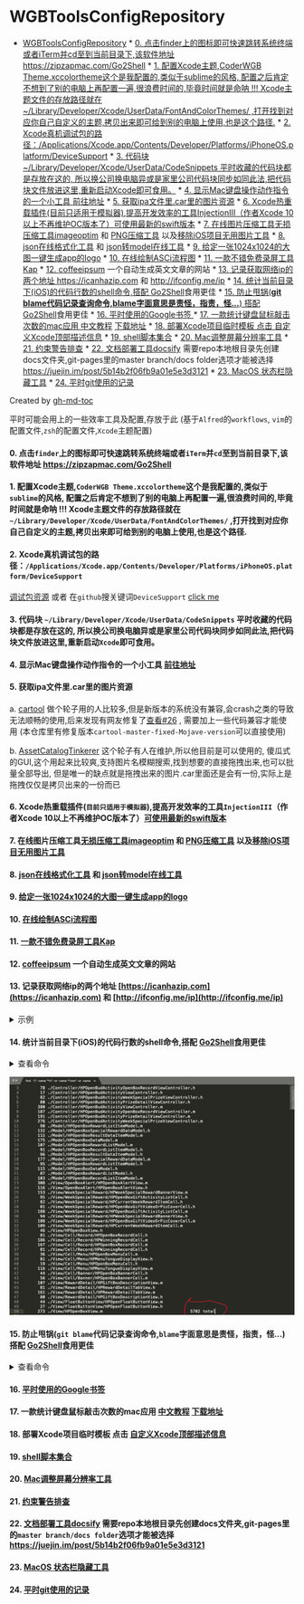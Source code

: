 # WGBToolsConfigRepository

 * [WGBToolsConfigRepository](#wgbtoolsconfigrepository)
            * [0. 点击finder上的图标即可快速跳转系统终端或者iTerm并cd至到当前目录下,该软件地址 <a href="https://zipzapmac.com/Go2Shell" rel="nofollow">https://zipzapmac.com/Go2Shell</a>](#0-点击finder上的图标即可快速跳转系统终端或者iterm并cd至到当前目录下该软件地址-httpszipzapmaccomgo2shell)
            * [1. 配置Xcode主题,CoderWGB Theme.xccolortheme这个是我配置的,类似于sublime的风格, 配置之后肯定不想到了别的电脑上再配置一遍,很浪费时间的,毕竟时间就是命呐 !!!  Xcode主题文件的存放路径就在~/Library/Developer/Xcode/UserData/FontAndColorThemes/ ,打开找到对应你自己自定义的主题,拷贝出来即可给到别的电脑上使用,也是这个路径.](#1-配置xcode主题coderwgb-themexccolortheme这个是我配置的类似于sublime的风格-配置之后肯定不想到了别的电脑上再配置一遍很浪费时间的毕竟时间就是命呐---xcode主题文件的存放路径就在librarydeveloperxcodeuserdatafontandcolorthemes-打开找到对应你自己自定义的主题拷贝出来即可给到别的电脑上使用也是这个路径)
            * [2. Xcode真机调试包的路径：/Applications/Xcode.app/Contents/Developer/Platforms/iPhoneOS.platform/DeviceSupport](#2-xcode真机调试包的路径applicationsxcodeappcontentsdeveloperplatformsiphoneosplatformdevicesupport)
            * [3. 代码块 ~/Library/Developer/Xcode/UserData/CodeSnippets 平时收藏的代码块都是存放在这的, 所以换公司换电脑异或是家里公司代码块同步如同此法,把代码块文件放进这里,重新启动Xcode即可食用。](#3-代码块-librarydeveloperxcodeuserdatacodesnippets-平时收藏的代码块都是存放在这的-所以换公司换电脑异或是家里公司代码块同步如同此法把代码块文件放进这里重新启动xcode即可食用)
            * [4. 显示Mac键盘操作动作指令的一个小工具 <a href="https://github.com/keycastr/keycastr">前往地址</a>](#4-显示mac键盘操作动作指令的一个小工具-前往地址)
            * [5. 获取ipa文件里.car里的图片资源](#5-获取ipa文件里car里的图片资源)
            * [6. Xcode热重载插件(目前只适用于模拟器),提高开发效率的工具InjectionIII（作者Xcode 10以上不再维护OC版本了）<a href="https://github.com/johnno1962/InjectionIII/releases">可使用最新的swift版本</a>](#6-xcode热重载插件目前只适用于模拟器提高开发效率的工具injectioniii作者xcode-10以上不再维护oc版本了可使用最新的swift版本)
            * [7. 在线图片压缩工具<a href="https://imageoptim.com/mac" rel="nofollow">无损压缩工具imageoptim</a> 和 <a href="https://tinypng.com/" rel="nofollow">PNG压缩工具</a> 以及<a href="https://github.com/tinymind/LSUnusedResources">移除iOS项目无用图片工具</a>](#7-在线图片压缩工具无损压缩工具imageoptim-和-png压缩工具-以及移除ios项目无用图片工具)
            * [8. <a href="https://www.json.cn/" rel="nofollow">json在线格式化工具</a> 和 <a href="http://modelend.com/" rel="nofollow">json转model在线工具</a>](#8-json在线格式化工具-和-json转model在线工具)
            * [9. <a href="https://icon.wuruihong.com" rel="nofollow">给定一张1024x1024的大图一键生成app的logo</a>](#9-给定一张1024x1024的大图一键生成app的logo)
            * [10. <a href="http://asciiflow.com/" rel="nofollow">在线绘制ASCi流程图</a>](#10-在线绘制asci流程图)
            * [11. <a href="https://getkap.co/" rel="nofollow">一款不错免费录屏工具Kap</a>](#11-一款不错免费录屏工具kap)
            * [12. <a href="http://coffeeipsum.com/" rel="nofollow">coffeeipsum</a> 一个自动生成英文文章的网站](#12-coffeeipsum-一个自动生成英文文章的网站)
            * [13. 记录获取网络ip的两个地址 <a href="https://icanhazip.com" rel="nofollow">https://icanhazip.com</a> 和 <a href="http://ifconfig.me/ip" rel="nofollow">http://ifconfig.me/ip</a>](#13-记录获取网络ip的两个地址-httpsicanhazipcom-和-httpifconfigmeip)
            * [14. 统计当前目录下(iOS)的代码行数的shell命令,搭配 <a href="https://zipzapmac.com/Go2Shell" rel="nofollow">Go2Shell</a>食用更佳](#14-统计当前目录下ios的代码行数的shell命令搭配-go2shell食用更佳)
            * [15. 防止甩锅(<strong>git blame代码记录查询命令,blame字面意思是责怪，指责，怪...</strong>) 搭配 <a href="https://zipzapmac.com/Go2Shell" rel="nofollow">Go2Shell</a>食用更佳](#15-防止甩锅git-blame代码记录查询命令blame字面意思是责怪指责怪-搭配-go2shell食用更佳)
            * [16. <a href="https://github.com/WangGuibin/WGBToolsConfigRepository/blob/master/Google书签/README.md"> 平时使用的Google书签 </a>](#16--平时使用的google书签-)
            * [17. 一款统计键盘鼠标敲击次数的mac应用 <a href="https://zhuanlan.zhihu.com/p/21787949" rel="nofollow">中文教程</a>  <a href="https://github.com/KonsomeJona/OctoMouse/releases">下载地址</a>](#17-一款统计键盘鼠标敲击次数的mac应用-中文教程--下载地址)
            * [18. 部署Xcode项目临时模板 点击 <a href="./自定义Xcode顶部描述信息/README.md">自定义Xcode顶部描述信息</a>](#18-部署xcode项目临时模板-点击-自定义xcode顶部描述信息)
            * [19. <a href="https://github.com/WangGuibin/WGBToolsConfigRepository/blob/master/Shell/README.md">shell脚本集合</a>](#19-shell脚本集合)
            * [20. <a href="https://github.com/avibrazil/RDM">Mac调整屏幕分辨率工具</a>](#20-mac调整屏幕分辨率工具)
            * [21. <a href="https://www.wtfautolayout.com/" rel="nofollow">约束警告排查</a>](#21-约束警告排查)
            * [22. <a href="https://docsify.js.org/#/zh-cn/quickstart" rel="nofollow">文档部署工具docsify</a>  需要repo本地根目录先创建docs文件夹,git-pages里的master branch/docs folder选项才能被选择 <a href="https://juejin.im/post/5b14b2f06fb9a01e5e3d3121" rel="nofollow">https://juejin.im/post/5b14b2f06fb9a01e5e3d3121</a>](#22-文档部署工具docsify--需要repo本地根目录先创建docs文件夹git-pages里的master-branchdocs-folder选项才能被选择-httpsjuejinimpost5b14b2f06fb9a01e5e3d3121)
            * [23. <a href="https://github.com/dwarvesf/hidden">MacOS 状态栏隐藏工具</a>](#23-macos-状态栏隐藏工具)
            * [24. <a href="https://github.com/WangGuibin/WGBToolsConfigRepository/blob/master/git使用记录/README.md">平时git使用的记录</a>](#24-平时git使用的记录)

Created by [gh-md-toc](https://github.com/ekalinin/github-markdown-toc)




平时可能会用上的一些效率工具及配置,存放于此 
(基于`Alfred`的`workflows`, `vim`的配置文件,`zsh`的配置文件,`Xcode`主题配置)

#### 0. 点击`finder`上的图标即可快速跳转系统终端或者`iTerm`并`cd`至到当前目录下,该软件地址 https://zipzapmac.com/Go2Shell

#### 1. 配置Xcode主题,`CoderWGB Theme.xccolortheme`这个是我配置的,类似于`sublime`的风格, 配置之后肯定不想到了别的电脑上再配置一遍,很浪费时间的,毕竟时间就是命呐 !!!  Xcode主题文件的存放路径就在`~/Library/Developer/Xcode/UserData/FontAndColorThemes/` ,打开找到对应你自己自定义的主题,拷贝出来即可给到别的电脑上使用,也是这个路径. 

#### 2. Xcode真机调试包的路径：`/Applications/Xcode.app/Contents/Developer/Platforms/iPhoneOS.platform/DeviceSupport` 
   [调试包资源](https://github.com/iGhibli/iOS-DeviceSupport) 或者 在`github`搜关键词`DeviceSupport` 
   [click me](https://github.com/search?utf8=%E2%9C%93&q=DeviceSupport&ref=simplesearch)

#### 3. 代码块 `~/Library/Developer/Xcode/UserData/CodeSnippets` 平时收藏的代码块都是存放在这的, 所以换公司换电脑异或是家里公司代码块同步如同此法,把代码块文件放进这里,重新启动`Xcode`即可食用。

#### 4. 显示Mac键盘操作动作指令的一个小工具 [前往地址](https://github.com/keycastr/keycastr) 

#### 5. 获取ipa文件里.car里的图片资源

a.   [cartool](<https://github.com/steventroughtonsmith/cartool>)   做个轮子用的人比较多,但是新版本的系统没有兼容,会crash之类的导致无法顺畅的使用,后来发现有网友修复了[查看#26](<https://github.com/steventroughtonsmith/cartool/pull/26/commits/93c1cedd304bb4b4ad987bb1be10e453536b9300>) , 需要加上一些代码兼容才能使用 (本仓库里有修复版本`cartool-master-fixed-Mojave-version`可以直接使用)

b. [AssetCatalogTinkerer](<https://github.com/insidegui/AssetCatalogTinkerer>) 这个轮子有人在维护,所以他目前是可以使用的, 傻瓜式的GUI,这个用起来比较爽,支持图片名模糊搜索,找到想要的直接拖拽出来,也可以批量全部导出, 但是唯一的缺点就是拖拽出来的图片.car里面还是会有一份,实际上是拖拽仅仅是拷贝出来的一份而已

#### 6. Xcode热重载插件(`目前只适用于模拟器`),提高开发效率的工具`InjectionIII`（作者Xcode 10以上不再维护OC版本了）[可使用最新的swift版本](https://github.com/johnno1962/InjectionIII/releases)

#### 7. 在线图片压缩工具[无损压缩工具imageoptim](https://imageoptim.com/mac) 和 [PNG压缩工具](https://tinypng.com/) 以及[移除iOS项目无用图片工具](https://github.com/tinymind/LSUnusedResources)

#### 8. [json在线格式化工具](https://www.json.cn/) 和 [json转model在线工具](http://modelend.com/)

#### 9. [给定一张1024x1024的大图一键生成app的logo](https://icon.wuruihong.com)

#### 10. [在线绘制ASCi流程图](http://asciiflow.com/) 

#### 11. [一款不错免费录屏工具Kap](https://getkap.co/) 
#### 12. [coffeeipsum](http://coffeeipsum.com/) 一个自动生成英文文章的网站
#### 13. 记录获取网络ip的两个地址 [https://icanhazip.com](https://icanhazip.com) 和 [http://ifconfig.me/ip](http://ifconfig.me/ip) 

<details>
<summary>示例</summary>
  <pre style="background-color:black;color:white;"> <span style="color:red;" >objc</span> <br/> <span style="color:rgb(220,132,251);">NSURL</span> *ipURL = [<span style="color:rgb(220,132,251);">NSURL URLWithString</span>:@"<span style="color:rgb(237,223,137);">http://ifconfig.me/ip</span>"];
    <span style="color:rgb(220,132,251);">NSString</span> *IPStr = [<span style="color:rgb(220,132,251);">NSString stringWithContentsOfURL</span>:ipURL <span style="color:rgb(220,132,251);">encoding</span>:<span style="color:rgb(220,132,251);">NSUTF8StringEncoding error</span>:nil]; 
</pre>
</details>

#### 14. 统计当前目录下(iOS)的代码行数的shell命令,搭配 [Go2Shell](https://zipzapmac.com/Go2Shell)食用更佳

<details>
<summary>查看命令</summary>
  <pre style="background-color:black;color:white;"> <br/> <span style="color:rgb(28, 232, 132);"> find</span> . <span style="color:rgb(201,196,46);">"("</span> -name <span style="color:rgb(201,196,46);">"*.h"</span> -or -name <span style="color:rgb(201,196,46);">"*.mm"</span> -or -name <span style="color:rgb(201,196,46);">"*.m"</span> -or -name <span style="color:rgb(201,196,46);">"*.swift"</span> <span style="color:rgb(201,196,46);">")"</span> -print | <span style="color:rgb(28, 232, 132);">xargs</span> wc -l <br/>
</pre>
</details>

![](./_media/code_total.png)

#### 15. 防止甩锅(**`git blame`代码记录查询命令,`blame`字面意思是责怪，指责，怪...**) 搭配 [Go2Shell](https://zipzapmac.com/Go2Shell)食用更佳

<details>
<summary>查看命令</summary>
<pre style="background-color:black;color:white;">
  <br/>
  git blame -L 22,30 Example.m <span style="color:rgb(28, 232, 132);"> # 替换具体的代码行数和文件名即可</span>
  <br/>
</pre>
</details>



#### 16. [ 平时使用的Google书签 ](https://github.com/WangGuibin/WGBToolsConfigRepository/blob/master/Google%E4%B9%A6%E7%AD%BE/README.md)

#### 17. 一款统计键盘鼠标敲击次数的mac应用 [中文教程](https://zhuanlan.zhihu.com/p/21787949)  [下载地址](https://github.com/KonsomeJona/OctoMouse/releases) 

#### 18. 部署Xcode项目临时模板 点击 [自定义Xcode顶部描述信息](./自定义Xcode顶部描述信息/README.md)

#### 19. [shell脚本集合](https://github.com/WangGuibin/WGBToolsConfigRepository/blob/master/Shell/README.md)

#### 20. [Mac调整屏幕分辨率工具](https://github.com/avibrazil/RDM) 

#### 21. [约束警告排查](https://www.wtfautolayout.com/) 

#### 22. [文档部署工具docsify](https://docsify.js.org/#/zh-cn/quickstart)  需要repo本地根目录先创建docs文件夹,git-pages里的`master branch/docs folder`选项才能被选择 https://juejin.im/post/5b14b2f06fb9a01e5e3d3121 

#### 23. [MacOS 状态栏隐藏工具](https://github.com/dwarvesf/hidden)

#### 24. [平时git使用的记录](https://github.com/WangGuibin/WGBToolsConfigRepository/blob/master/git%E4%BD%BF%E7%94%A8%E8%AE%B0%E5%BD%95/README.md)














